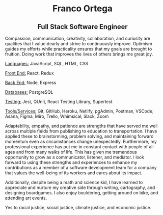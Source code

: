<div>
    <h1 align="center">Franco Ortega</h1>
    <h2 align="center">Full Stack Software Engineer</h2>
</div>
  
<p>
Compassion, communication, creativity, collaboration, and curiosity are qualities that I value dearly and strive to continuously improve. Optimism guides my efforts while practicality ensures that my goals are brought to fruition. Doing work that improves the lives of others brings me great joy.
</p>

<div>
    <p><u>Languages:</u> JavaScript, SQL, HTML, CSS</p>
    <p><u>Front End:</u> React, Redux</p>
    <p><u>Back End:</u> Node, Express</p>
    <p><u>Databases:</u> PostgreSQL</p>
    <p><u>Testing:</u> Jest, QUnit, React Testing Library, Supertest</p>
    <p><u>Tools/Services:</u> Git, GitHub, Heroku, Netlify, pgAdmin, Postman, VSCode; Asana, Figma, Miro, Trello, Whimsical; Slack, Zoom</p>
</div>

<p>
    Adaptability, empathy, and patience are strengths that have served me well across multiple fields from publishing to education to transportation. I have applied these to brainstorming, problem solving, and maintaining forward momentum even as circumstances change unexpectedly. Furthermore, my professional experience has put me in constant contact with people of all ages and from many walks of life. This has given me tremendous opportunity to grow as a communicator, listener, and mediator. I look forward to using these strengths and experiences to enhance my contributions as a member of a software development team for a company that values the well-being of its workers and cares about its impact.
</p>
<p>
Additionally, despite being a math and science kid, I have learned to appreciate and nurture my creative side through writing, cartography, and designing boardgames. I also enjoy bouldering, getting around on bike, and attending art events.
</p>
<p>
Yes to racial justice, social justice, climate justice, and economic justice.
</p>

<!--
**franco-ortega/franco-ortega** is a ✨ _special_ ✨ repository because its `README.md` (this file) appears on your GitHub profile.

Here are some ideas to get you started:

- 🔭 I’m currently working on ...
- 🌱 I’m currently learning ...
- 👯 I’m looking to collaborate on ...
- 🤔 I’m looking for help with ...
- 💬 Ask me about ...
- 📫 How to reach me: ...
- 😄 Pronouns: ...
- ⚡ Fun fact: ...
-->
